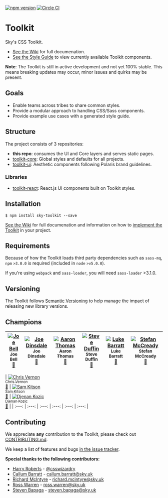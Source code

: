 [![npm version](https://badge.fury.io/js/sky-toolkit.svg)](https://badge.fury.io/js/sky-toolkit)  [![Circle CI](https://circleci.com/gh/sky-uk/toolkit/tree/master.svg?style=svg&circle-token=6b7a4f1adf2fb7fad8c0942b8d4d8386afb681f4)](https://circleci.com/gh/sky-uk/toolkit/tree/master) 

# Toolkit 

Sky's CSS Toolkit.

- [See the Wiki](https://github.com/sky-uk/toolkit/wiki/) for full documenation.
- [See the Style Guide](http://sky-uk.github.io/toolkit/) to view currently available Toolkit components.

**Note**: The Toolkit is still in active development and not yet 100% stable. This means breaking updates may occur, minor issues and quirks may be present.

## Goals

- Enable teams across tribes to share common styles.
- Provide a modular approach to handling CSS/Sass components.
- Provide example use cases with a generated style guide.

## Structure

The project consists of 3 repositories: 

- **this repo**: consumes the UI and Core layers and serves static pages.
- [toolkit-core](https://github.com/sky-uk/toolkit-core): Global styles and defaults for all projects.
- [toolkit-ui](https://github.com/sky-uk/toolkit-ui): Aesthetic components following Polaris brand guidelines.

### Libraries
- [toolkit-react](https://github.com/sky-uk/toolkit-react): React.js UI components built on Toolkit styles.

## Installation
```
$ npm install sky-toolkit --save
```

[See the Wiki](https://github.com/sky-uk/toolkit/wiki/) for full documenation and information on how to [implement the Toolkit](https://github.com/sky-uk/toolkit/wiki/Getting-started) in your project.

## Requirements

Because of how the Toolkit loads third party dependencies such as `sass-mq`, `npm` `>3.0.0` is required (included in `node` `>v5.0.0`).

If you're using `webpack` and `sass-loader`, you will need `sass-loader` >3.1.0.

## Versioning

The Toolkit follows [Semantic Versioning](http://semver.org) to help manage the impact of releasing new library versions.

## Champions

| [![Joe Bell](https://avatars.githubusercontent.com/joebell93?s=100)<br /><sub>Joe Bell</sub>](https://github.com/joebell93)<br />[📧](mailto:joseph.bell@sky.uk) | [![Joe Dinsdale](https://avatars.githubusercontent.com/mrdinsdale?s=100)<br /><sub>Joe Dinsdale</sub>](https://github.com/mrdinsdale)<br />[📧](mailto:joseph.dinsdale@sky.uk) | [![Aaron Thomas](https://avatars.githubusercontent.com/aaronthomas?s=100)<br /><sub>Aaron Thomas</sub>](https://github.com/aaronthomas)<br />[📧](mailto:aaron.thomas@sky.uk) | [![Steve Duffin](https://avatars.githubusercontent.com/steveduffin?s=100)<br /><sub>Steve Duffin</sub>](https://github.com/skitson)<br />[📧](mailto:steve.duffin@sky.uk) | [![Luke Barratt](https://avatars.githubusercontent.com/lbarratt?s=100)<br /><sub>Luke Barratt</sub>](https://github.com/lbarratt)<br />[📧](mailto:luke.barratt@sky.uk) | [![Stefan McCready](https://avatars.githubusercontent.com/StefanMcCready?s=100)<br /><sub>Stefan McCready</sub>](https://github.com/StefanMcCready)<br />[📧](mailto:stefan.mccready@sky.uk) |
| :---: | :---: | :---: | :---: | :---: | :---: |

| [![Chris Vernon](https://avatars.githubusercontent.com/welikeideas?s=100)<br /><sub>Chris Vernon</sub>](https://github.com/welikeideas)<br />[📧](mailto:christopher.vernon@sky.uk) | [![Sam Kitson](https://avatars.githubusercontent.com/skitson?s=100)<br /><sub>Sam Kitson</sub>](https://github.com/skitson)<br />[📧](mailto:sam.kitson@sky.uk) | [![Djenan Kozic](https://avatars.githubusercontent.com/Djenan?s=100)<br /><sub>Djenan Kozic</sub>](https://github.com/Djenan)<br />[📧](mailto:jjenan.kozic@sky.uk) | 
| :---: | :---: | :---: | :---: | :---: | :---: |

## Contributing

We appreciate **any** contribution to the Toolkit, please check out [CONTRIBUTING.md](CONTRIBUTING.md).

We keep a list of features and bugs [in the issue tracker](https://github.com/sky-uk/toolkit/issues).

**Special thanks to the following contributors:**

- [Harry Roberts](https://github.com/csswizardry) - [@csswizardry](https://twitter.com/csswizardry)
- [Callum Barratt](https://github.com/cbarratt) - callum.barratt@sky.uk
- [Richard McIntyre](https://github.com/mackstar) - richard.mcintyre@sky.uk
- [Ross Warren](https://github.com/rosswarren) - ross.warren@sky.uk
- [Steven Bapaga](https://github.com/romidane) - steven.bapaga@sky.uk



